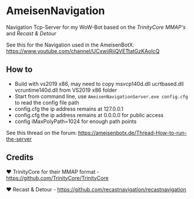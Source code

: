 # AmeisenNavigation
Navigation Tcp-Server for my WoW-Bot based on the *TrinityCore MMAP's* and *Recast & Detour*

See this for the Navigation used in the AmeisenBotX: https://www.youtube.com/channel/UCxwiiRjjQVETtatGzKAoIcQ

## How to
- Build with vs2019 x86, may need to copy msvcp140d.dll ucrtbased.dll vcruntime140d.dll from VS2019 x86 folder
- Start from command line, use ```AmeisenNavigationServer.exe config.cfg``` to read the config file path
- config.cfg the ip address remains at 127.0.0.1
- config.cfg the ip address remains at 0.0.0.0 for public access
- config iMaxPolyPath=1024 for enough path points

See this thread on the forum: https://ameisenbotx.de/Thread-How-to-run-the-server

## Credits

❤️ TrinityCore for their MMAP format - https://github.com/TrinityCore/TrinityCore

❤️ Recast & Detour - https://github.com/recastnavigation/recastnavigation
